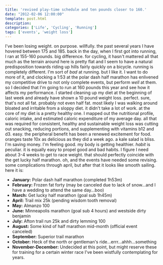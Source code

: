 ```yaml
---
title: 'revised play-time schedule and ten pounds closer to 160.'
date: "2012-02-06 12:00:00"
template: post.html
description: 
categories: ['Life', 'Cycling', 'Running']
tags: ['events', 'weight loss']
---
```


I've been losing weight. on purpose. willfully. the past several years I have hovered between 175 and 185. back in the day, when I first got into running, I ran at 155-160 pounds. big difference. for cycling, it hasn't mattered all that much as the terrain around here is pretty flat and I seem to have a natural predisposition towards riding up hills fairly quickly on a bicycle. running is completely different. I'm sort of *bad* at running. but I like it. I want to do more of it, and clocking a 1:53 at the polar dash half marathon has enlivened my competitive drive to not only complete events, but perform *well* at them. so I decided that I'm going to run at 160 pounds this year and see how it affects my performance. I started cleaning up my diet at the beginning of last week and already have shown a 10 pound weight loss. perfect. sure, that's not all fat. probably not even half fat. most likely I was walking around bloated and irritable from a sloppy diet. it didn't take a lot of work. at the core of my diet is a pretty healthy one. I mapped out the nutritional profile, caloric intake, and estimated caloric expenditure of my average day. all that was required for consistent, healthy and sustainable weight loss was cutting out snacking, reducing portions, and supplementing with vitamins b12 and d3. easy. the peripheral benefit has been a renewed excitement for food. oranges taste 10x as delicious as they did a week ago. a kale salad is bliss. I'm saving money. I'm feeling good. my body is getting healthier. *habit* is peculiar. it is equally easy to propel good and bad habits. I figure I need about 3-4 weeks to get to race weight. that should perfectly coincide with the get lucky half marathon. oh, and the events have needed some revising. some complications through april, but after that it looks like smooth sailing. here it is:  
  
- **January:** Polar dash half marathon (completed 1h53m)
- **February:** Frozen fat forty (may be canceled due to lack of snow...and I have a wedding to attend the same day...boo)
- **March:** Get lucky half marathon (goal sub 1h45m)
- **April:** Trail mix 25k (pending wisdom tooth removal)
- **May:** Almanzo 100
- **June:** Minneapolis marathon (goal sub 4 hours) and westside dirty benjamin
- **July:** Afton trail run 25k and dirty lemming 100
- **August:** Some kind of half marathon mid-month (official event canceled)
- **September:** Superior trail marathon 
- **October:** Heck of the north or gentleman's ride...errr...ahhh...something 
- **November-December:** Undecided at this point, but might reserve these for training for a certain winter race I've been wistfully contemplating for years.